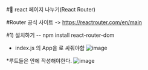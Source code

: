 #🎃 react 페이지 나누기(React Router)

#Router 공식 사이트 -> https://reactrouter.com/en/main

#1) 설치하기 -- npm install react-router-dom

* index.js 의 App을 <BrowserRouter>로 싸줘야함
![image](https://github.com/manbock/node.js/assets/145514177/35c9c366-25fd-4768-bfaa-4fc48c0687b0)



*루트들은  <Routes>안에 작성해야한다.
![image](https://github.com/manbock/node.js/assets/145514177/be8d409e-6a1d-4a8b-9c50-b0ee7853ce7c)



